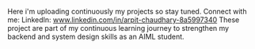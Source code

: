 Here i'm uploading continuously my projects so stay tuned.
Connect with me:
LinkedIn: www.linkedin.com/in/arpit-chaudhary-8a5997340
These project are part of my continuous learning journey to strengthen my backend and system design skills as an AIML student.

